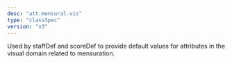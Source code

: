 ```yaml
---
desc: "att.mensural.vis"
type: "classSpec"
version: "v3"
---
```


Used by staffDef and scoreDef to provide default values for attributes in the visual
domain related to mensuration.